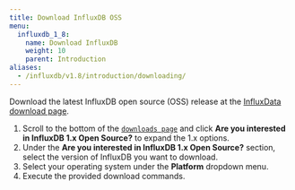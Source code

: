```yaml
---
title: Download InfluxDB OSS
menu:
  influxdb_1_8:
    name: Download InfluxDB
    weight: 10
    parent: Introduction
aliases:
  - /influxdb/v1.8/introduction/downloading/
---
```


Download the latest InfluxDB open source (OSS) release at the [InfluxData download page](https://portal.influxdata.com/downloads). 

1. Scroll to the bottom of the [`downloads page`](https://portal.influxdata.com/downloads) and click **Are you interested in InfluxDB 1.x Open Source?** to expand the 1.x options. 
2. Under the **Are you interested in InfluxDB 1.x Open Source?** section, select the version of InfluxDB you want to download.
3. Select your operating system under the **Platform** dropdown menu.
4. Execute the provided download commands.
